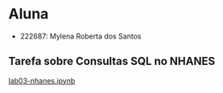 # Aluna
* 222687: Mylena Roberta dos Santos

## Tarefa sobre Consultas SQL no NHANES
[lab03-nhanes.ipynb](notebook/lab03-nhanes.ipynb)